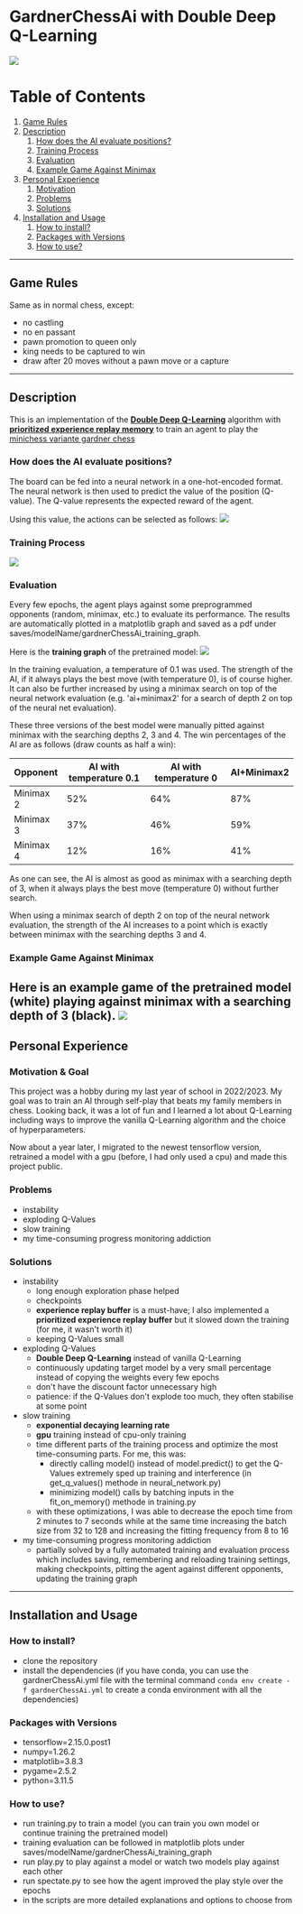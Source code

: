 # GardnerChessAi with Double Deep Q-Learning

![](rsc/startingPosition.png)

# Table of Contents
1. [Game Rules](#Game-Rules)
2. [Description](#Description)
    1. [How does the AI evaluate positions?](#How-does-the-AI-evaluate-positions)
    2. [Training Process](#Training-Process)
    3. [Evaluation](#Evaluation)
    4. [Example Game Against Minimax](#Example-Game-Against-Minimax)
3. [Personal Experience](#Personal-Experience)
    1. [Motivation](#Motivation)
    2. [Problems](#Problems)
    3. [Solutions](#Solutions)
4. [Installation and Usage](#Installation-and-Usage)
    1. [How to install?](#How-to-install)
    2. [Packages with Versions](#Packages-with-Versions)
    3. [How to use?](#How-to-use)

----
## Game Rules
Same as in normal chess, except:
- no castling
- no en passant
- pawn promotion to queen only
- king needs to be captured to win
- draw after 20 moves without a pawn move or a capture

----
## Description
This is an implementation of the [**Double Deep Q-Learning**](https://arxiv.org/pdf/1509.06461.pdf) algorithm with [**prioritized experience replay memory**](https://arxiv.org/pdf/1511.05952.pdf) to train
an agent to play the [minichess variante gardner chess](https://en.wikipedia.org/wiki/Minichess)

### How does the AI evaluate positions?
The board can be fed into a neural network in a one-hot-encoded format. The neural network is then used to predict the
value of the position (Q-value). The Q-value represents the expected reward of the agent.

Using this value, the actions can be selected as follows:
![](rsc/actionSelection.png)

### Training Process

![](rsc/training.png)

### Evaluation
Every few epochs, the agent plays against some preprogrammed opponents (random, minimax, etc.) to evaluate its
performance. The results are automatically plotted in a matplotlib graph and saved as a pdf under saves/modelName/gardnerChessAi_training_graph.

Here is the **training graph** of the pretrained model:
![](rsc/evaluation.png)

In the training evaluation, a temperature of 0.1 was used. The strength of the AI, if it always plays the
best move (with temperature 0), is of course higher. It can also be further increased by using a minimax search on top 
of the neural network evaluation (e.g. 'ai+minimax2' for a search of depth 2 on top of the neural net evaluation).

These three versions of the best model were manually pitted against minimax with the searching depths 2, 3 and 4. 
The win percentages of the AI are as follows (draw counts as half a win):
 
| Opponent  | AI with temperature 0.1 | AI with temperature 0 | AI+Minimax2 |
| --------- | ----------------------- | --------------------- | ----------- |
| Minimax 2 | 52%                     | 64%                   | 87%         |
| Minimax 3 | 37%                     | 46%                   | 59%         |
| Minimax 4 | 12%                     | 16%                   | 41%         |
As one can see, the AI is almost as good as minimax with a searching depth of 3, when it always plays the best move (temperature 0) without further search.

When using a minimax search of depth 2 on top of the neural network evaluation, the strength of the AI increases to a
point which is exactly between minimax with the searching depths 3 and 4.

### Example Game Against Minimax
Here is an example game of the pretrained model (white) playing against minimax with a searching depth of 3 (black).
![](rsc/example_game.gif)
----
## Personal Experience

### Motivation & Goal
This project was a hobby during my last year of school in 2022/2023. My goal was to train an AI through self-play that 
beats my family members in chess. Looking back, it was a lot of fun and I learned a lot about Q-Learning including ways 
to improve the vanilla Q-Learning algorithm and the choice of hyperparameters.

Now about a year later, I migrated to the newest tensorflow version, retrained a model with a gpu (before, I had only 
used a cpu) and made this project public.

### Problems
- instability
- exploding Q-Values
- slow training
- my time-consuming progress monitoring addiction

### Solutions
- instability
    - long enough exploration phase helped
    - checkpoints
    - **experience replay buffer** is a must-have; I also implemented a **prioritized experience replay buffer** but it 
      slowed down the training (for me, it wasn't worth it)
    - keeping Q-Values small
- exploding Q-Values
    - **Double Deep Q-Learning** instead of vanilla Q-Learning
    - continuously updating target model by a very small percentage instead of copying the weights every few epochs
    - don't have the discount factor unnecessary high
    - patience: if the Q-Values don't explode too much, they often stabilise at some point
- slow training
    - **exponential decaying learning rate**
    - **gpu** training instead of cpu-only training
    - time different parts of the training process and optimize the most time-consuming parts. For me, this was:
      - directly calling model() instead of model.predict() to get the Q-Values extremely sped up training and
        interference (in get_q_values() methode in neural_network.py)
      - minimizing model() calls by batching inputs in the fit_on_memory() methode in training.py
    - with these optimizations, I was able to decrease the epoch time from 2 minutes to 7 seconds while at the same time
      increasing the batch size from 32 to 128 and increasing the fitting frequency from 8 to 16
- my time-consuming progress monitoring addiction
    - partially solved by a fully automated training and evaluation process which includes saving, remembering and reloading training settings,
      making checkpoints, pitting the agent against different opponents, updating the training graph
----
## Installation and Usage

### How to install?
- clone the repository
- install the dependencies (if you have conda, you can use the gardnerChessAi.yml file with the terminal command 
`conda env create -f gardnerChessAi.yml` to create a conda environment with all the dependencies)

### Packages with Versions
- tensorflow=2.15.0.post1
- numpy=1.26.2
- matplotlib=3.8.3
- pygame=2.5.2
- python=3.11.5

### How to use?
- run training.py to train a model (you can train you own model or continue training the pretrained model)
- training evaluation can be followed in matplotlib plots under saves/modelName/gardnerChessAi_training_graph
- run play.py to play against a model or watch two models play against each other
- run spectate.py to see how the agent improved the play style over the epochs
- in the scripts are more detailed explanations and options to choose from
